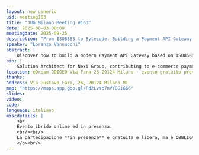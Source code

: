 ```yaml
---
layout: new_generic
uid: meeting163
title: "JUG Milano Meeting #163"
date: 2025-08-03 00:00
meetingdate: 2025-09-25
description: "From ISO8583 to Bytecode: Building a Payment API Gateway with Quarkus"
speaker: "Lorenzo Vannucchi"
abstract: |
    Discover how to build a modern Payment API Gateway based on ISO8583 using Quarkus and Gizmo, with bytecode generation that eliminates runtime reflection and boosts performance. Through a declarative approach powered by custom annotations, you’ll learn how to increase code transparency and simplify interactions with the ISO8583 protocol. In this talk, we’ll explore the main challenges of imperative programming applied to this standard and demonstrate a modern solution that combines clarity with high efficiency. Through practical demos, find out how to use the Quarkus framework to build an authorization gateway and integrate Gizmo for compile-time bytecode generation.
bio: |
    Solution Architect for Nexi Group, contributing to e-commerce payment architectures by developing and integrating payment gateways for markets including Greece, Central Europe, and Croatia. Passionate about Java, Quarkus, and exploring Speech Act Theory for chatbot design, with a broader interest in AI applications for financial forecasting.
location: eDream ODIGEO Via Fara 26 20124 Milano - evento gratuito previa registrazione OBBLIGATORIA (vedi dettagli)
thanks:  
address: Via Gustavo Fara, 26, 20124 Milano MI
map: "https://maps.app.goo.gl/Fd2LvYb7nVYGGiG66"
slides: 
video: 
code:
language: italiano
miscdetails: |
    <b>
    Evento ibrido online ed in presenza.
    <br/><br/>
    La partecipazione **in presenza** è gratuita e libera, ma è OBBLIGATORIA la registrazione su EventBrite. A breve sara' disponibile il link per farlo.
    </b><br/>
---
```

